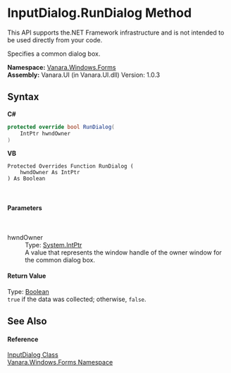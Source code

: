 # InputDialog.RunDialog Method 
 


This API supports the.NET Framework infrastructure and is not intended to be used directly from your code.

Specifies a common dialog box.


**Namespace:**&nbsp;<a href="c580cf52-4028-70db-28d0-f9b1abc03861">Vanara.Windows.Forms</a><br />**Assembly:**&nbsp;Vanara.UI (in Vanara.UI.dll) Version: 1.0.3

## Syntax

**C#**<br />
``` C#
protected override bool RunDialog(
	IntPtr hwndOwner
)
```

**VB**<br />
``` VB
Protected Overrides Function RunDialog ( 
	hwndOwner As IntPtr
) As Boolean
```

<br />

#### Parameters
&nbsp;<dl><dt>hwndOwner</dt><dd>Type: <a href="http://msdn2.microsoft.com/en-us/library/5he14kz8" target="_blank">System.IntPtr</a><br />A value that represents the window handle of the owner window for the common dialog box.</dd></dl>

#### Return Value
Type: <a href="http://msdn2.microsoft.com/en-us/library/a28wyd50" target="_blank">Boolean</a><br />`true` if the data was collected; otherwise, `false`.

## See Also


#### Reference
<a href="6b02dff9-07d8-7a01-6c94-348f4256b77b">InputDialog Class</a><br /><a href="c580cf52-4028-70db-28d0-f9b1abc03861">Vanara.Windows.Forms Namespace</a><br />